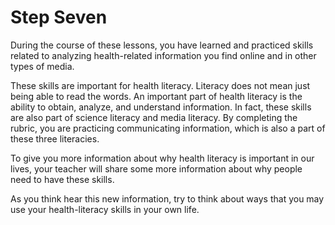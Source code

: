 # Step Seven

During the course of these lessons, you have learned and practiced skills related to analyzing health-related information you find online and in other types of media.

These skills are important for health literacy. Literacy does not mean just being able to read the words. An important part of health literacy is the ability to obtain, analyze, and understand information. In fact, these skills are also part of science literacy and media literacy. By completing the rubric, you are practicing communicating information, which is also a part of these three literacies. 

To give you more information about why health literacy is important in our lives, your teacher will share some more information about why people need to have these skills. 

As you think hear this new information, try to think about ways that you may use your health-literacy skills in your own life.
